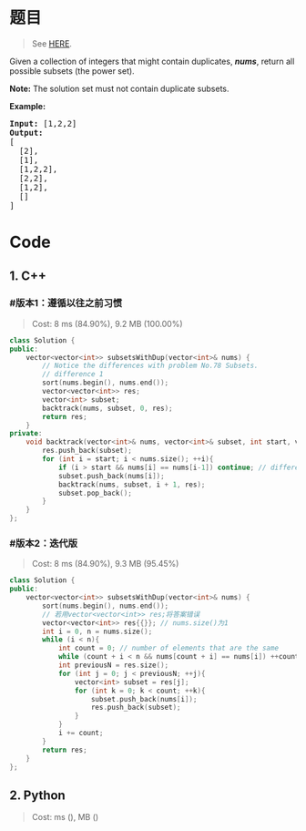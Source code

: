# 题目

> See [HERE](https://leetcode.com/problems/subsets-ii/).

<div><p>Given a collection of integers that might contain duplicates, <strong><em>nums</em></strong>, return all possible subsets (the power set).</p>

<p><strong>Note:</strong> The solution set must not contain duplicate subsets.</p>

<p><strong>Example:</strong></p>

<pre><strong>Input:</strong> [1,2,2]
<strong>Output:</strong>
[
  [2],
  [1],
  [1,2,2],
  [2,2],
  [1,2],
  []
]
</pre>
</div>

# Code

## 1. C++

### #版本1：遵循以往之前习惯

> Cost: 8 ms (84.90%), 9.2 MB (100.00%)

```C++
class Solution {
public:
    vector<vector<int>> subsetsWithDup(vector<int>& nums) {
        // Notice the differences with problem No.78 Subsets.
        // difference 1
        sort(nums.begin(), nums.end());
        vector<vector<int>> res;
        vector<int> subset;
        backtrack(nums, subset, 0, res);
        return res;
    }
private:
    void backtrack(vector<int>& nums, vector<int>& subset, int start, vector<vector<int>>& res){
        res.push_back(subset);
        for (int i = start; i < nums.size(); ++i){
            if (i > start && nums[i] == nums[i-1]) continue; // difference 2
            subset.push_back(nums[i]);
            backtrack(nums, subset, i + 1, res);
            subset.pop_back();
        }
    }
};
```

### #版本2：迭代版

> Cost: 8 ms (84.90%), 9.3 MB (95.45%)

```C++
class Solution {
public:
    vector<vector<int>> subsetsWithDup(vector<int>& nums) {
        sort(nums.begin(), nums.end());
        // 若用vector<vector<int>> res;将答案错误
        vector<vector<int>> res{{}}; // nums.size()为1
        int i = 0, n = nums.size();
        while (i < n){
            int count = 0; // number of elements that are the same
            while (count + i < n && nums[count + i] == nums[i]) ++count;
            int previousN = res.size();
            for (int j = 0; j < previousN; ++j){
                vector<int> subset = res[j];
                for (int k = 0; k < count; ++k){
                    subset.push_back(nums[i]);
                    res.push_back(subset);
                }
            }
            i += count;
        }
        return res;
    }
};
```

## 2. Python

> Cost: ms (), MB ()

```python

```
